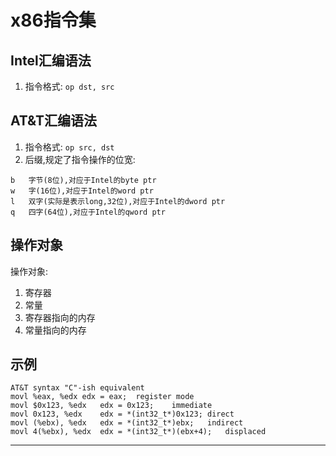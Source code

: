 # x86指令集
## Intel汇编语法
1. 指令格式: `op dst, src`
 
## AT&T汇编语法
1. 指令格式: `op src, dst`
2. 后缀,规定了指令操作的位宽:
```
b   字节(8位),对应于Intel的byte ptr
w   字(16位),对应于Intel的word ptr
l   双字(实际是表示long,32位),对应于Intel的dword ptr
q   四字(64位),对应于Intel的qword ptr
```

## 操作对象
操作对象:
1. 寄存器
2. 常量
3. 寄存器指向的内存
4. 常量指向的内存

## 示例
```
AT&T syntax	"C"-ish equivalent
movl %eax, %edx	edx = eax;	register mode
movl $0x123, %edx	edx = 0x123;	immediate
movl 0x123, %edx	edx = *(int32_t*)0x123;	direct
movl (%ebx), %edx	edx = *(int32_t*)ebx;	indirect
movl 4(%ebx), %edx	edx = *(int32_t*)(ebx+4);	displaced

```










----